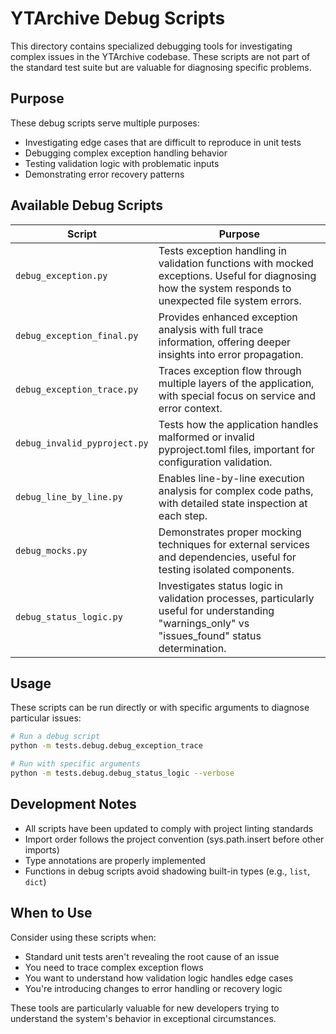 # YTArchive Debug Scripts

This directory contains specialized debugging tools for investigating complex issues in the YTArchive codebase. These scripts are not part of the standard test suite but are valuable for diagnosing specific problems.

## Purpose

These debug scripts serve multiple purposes:
- Investigating edge cases that are difficult to reproduce in unit tests
- Debugging complex exception handling behavior
- Testing validation logic with problematic inputs
- Demonstrating error recovery patterns

## Available Debug Scripts

| Script | Purpose |
|--------|---------|
| `debug_exception.py` | Tests exception handling in validation functions with mocked exceptions. Useful for diagnosing how the system responds to unexpected file system errors. |
| `debug_exception_final.py` | Provides enhanced exception analysis with full trace information, offering deeper insights into error propagation. |
| `debug_exception_trace.py` | Traces exception flow through multiple layers of the application, with special focus on service and error context. |
| `debug_invalid_pyproject.py` | Tests how the application handles malformed or invalid pyproject.toml files, important for configuration validation. |
| `debug_line_by_line.py` | Enables line-by-line execution analysis for complex code paths, with detailed state inspection at each step. |
| `debug_mocks.py` | Demonstrates proper mocking techniques for external services and dependencies, useful for testing isolated components. |
| `debug_status_logic.py` | Investigates status logic in validation processes, particularly useful for understanding "warnings_only" vs "issues_found" status determination. |

## Usage

These scripts can be run directly or with specific arguments to diagnose particular issues:

```bash
# Run a debug script
python -m tests.debug.debug_exception_trace

# Run with specific arguments
python -m tests.debug.debug_status_logic --verbose
```

## Development Notes

- All scripts have been updated to comply with project linting standards
- Import order follows the project convention (sys.path.insert before other imports)
- Type annotations are properly implemented
- Functions in debug scripts avoid shadowing built-in types (e.g., `list`, `dict`)

## When to Use

Consider using these scripts when:
- Standard unit tests aren't revealing the root cause of an issue
- You need to trace complex exception flows
- You want to understand how validation logic handles edge cases
- You're introducing changes to error handling or recovery logic

These tools are particularly valuable for new developers trying to understand the system's behavior in exceptional circumstances.
